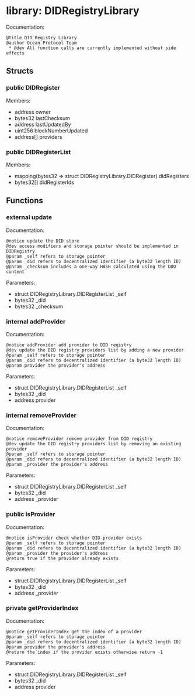 
# library: DIDRegistryLibrary

Documentation:
```
@title DID Registry Library
@author Ocean Protocol Team
 * @dev All function calls are currently implemented without side effects
```

## Structs

### public DIDRegister
Members:
* address owner
* bytes32 lastChecksum
* address lastUpdatedBy
* uint256 blockNumberUpdated
* address[] providers

### public DIDRegisterList
Members:
* mapping(bytes32 => struct DIDRegistryLibrary.DIDRegister) didRegisters
* bytes32[] didRegisterIds

## Functions

### external update

Documentation:

```
@notice update the DID store
@dev access modifiers and storage pointer should be implemented in DIDRegistry
@param _self refers to storage pointer
@param _did refers to decentralized identifier (a byte32 length ID)
@param _checksum includes a one-way HASH calculated using the DDO content
```
Parameters:
* struct DIDRegistryLibrary.DIDRegisterList _self
* bytes32 _did
* bytes32 _checksum

### internal addProvider

Documentation:

```
@notice addProvider add provider to DID registry
@dev update the DID registry providers list by adding a new provider
@param _self refers to storage pointer
@param _did refers to decentralized identifier (a byte32 length ID)
@param provider the provider's address 
```
Parameters:
* struct DIDRegistryLibrary.DIDRegisterList _self
* bytes32 _did
* address provider

### internal removeProvider

Documentation:

```
@notice removeProvider remove provider from DID registry
@dev update the DID registry providers list by removing an existing provider
@param _self refers to storage pointer
@param _did refers to decentralized identifier (a byte32 length ID)
@param _provider the provider's address 
```
Parameters:
* struct DIDRegistryLibrary.DIDRegisterList _self
* bytes32 _did
* address _provider

### public isProvider

Documentation:

```
@notice isProvider check whether DID provider exists
@param _self refers to storage pointer
@param _did refers to decentralized identifier (a byte32 length ID)
@param _provider the provider's address 
@return true if the provider already exists
```
Parameters:
* struct DIDRegistryLibrary.DIDRegisterList _self
* bytes32 _did
* address _provider

### private getProviderIndex

Documentation:

```
@notice getProviderIndex get the index of a provider
@param _self refers to storage pointer
@param _did refers to decentralized identifier (a byte32 length ID)
@param provider the provider's address 
@return the index if the provider exists otherwise return -1
```
Parameters:
* struct DIDRegistryLibrary.DIDRegisterList _self
* bytes32 _did
* address provider
